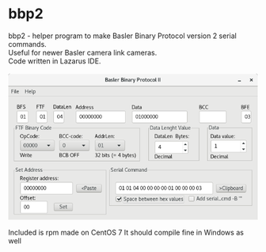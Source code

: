 # bbp2
bbp2 - helper program to make Basler Binary Protocol version 2 serial commands.<br>
Useful for newer Basler camera link cameras.<br>
Code written in Lazarus IDE.
<br><br>
<img src="bbp2pic.png">
<br>

Included is rpm made on CentOS 7
It should compile fine in Windows as well
